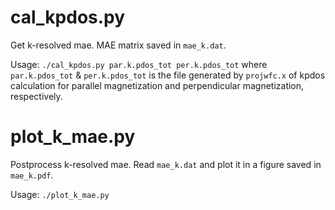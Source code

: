 # cal_kpdos.py  
Get k-resolved mae. MAE matrix saved in `mae_k.dat`.

Usage: `./cal_kpdos.py par.k.pdos_tot per.k.pdos_tot`
where `par.k.pdos_tot` & `per.k.pdos_tot` is the file 
generated by `projwfc.x` of kpdos calculation for 
parallel magnetization and perpendicular magnetization,
respectively.


# plot_k_mae.py
Postprocess k-resolved mae. Read `mae_k.dat` and plot
it in a figure saved in `mae_k.pdf`.

Usage: `./plot_k_mae.py`
